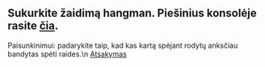 ## Sukurkite žaidimą hangman. Piešinius konsolėje rasite [čia](https://github.com/robotautas/kursas/blob/master/konsultacijos/hangman/scaffold.py).
Paisunkinimui: padarykite taip, kad kas kartą spėjant rodytų anksčiau bandytas spėti raides.\n
[Atsakymas](https://github.com/robotautas/kursas/tree/master/konsultacijos/hangman)
